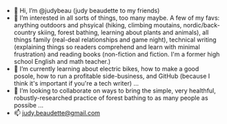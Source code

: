 - 👋 Hi, I’m @judybeau (judy beaudette to my friends)
- 👀 I’m interested in all sorts of things, too many maybe. A few of my favs: anything outdoors and phsyical (hiking, climbing moutains, nordic/back-country skiing, forest bathing, learning about plants and animals), all things family (real-deal relationships and game night), technical writing (explaining things so readers comprehend and learn with minimal frustration) and reading books (non-fiction and fiction. I'm a former high school English and math teacher.) 
- 🌱 I’m currently learning about electric bikes, how to make a good posole, how to run a profitable side-business, and GitHub (because I think it's important if you're a tech writer) ...
- 💞️ I’m looking to collaborate on ways to bring the simple, very healthful, robustly-researched practice of forest bathing to as many people as possibe ...
- 📫 judy.beaudette@gmail.com

<!---
judybeau/judybeau is a ✨ special ✨ repository because its `README.md` (this file) appears on your GitHub profile.
You can click the Preview link to take a look at your changes.
--->
